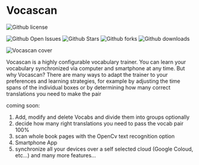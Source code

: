 # Vocascan
![Github license](https://img.shields.io/github/license/noctera/Vocascan?style=flat-square)

![Github Open Issues](https://img.shields.io/github/issues/noctera/Vocascan?style=flat-square)
![Github Stars](https://img.shields.io/github/stars/noctera/Vocascan?style=flat-square)
![Github forks](https://img.shields.io/github/forks/noctera/Vocascan?style=flat-square)
![Github downloads](https://img.shields.io/github/downloads/noctera/Vocascan/total?label=Downloads)



![Vocascan cover](https://github.com/noctera/Vocascan/blob/master/frontend/src/images/vocascan-github-cover.png)

Vocascan is a highly configurable vocabulary trainer. You can learn your vocabulary synchronized via computer and smartphone at any time.  But why Vocascan? There are many ways to adapt the trainer to your preferences and learning strategies, for example by adjusting the time spans of the individual boxes or by determining how many correct translations you need to make the pair

coming soon:
1. Add, modify and delete Vocabs and divide them into groups optionally
2. decide how many right translations you need to pass the vocab pair 100%
3. scan whole book pages with the OpenCv text recognition option
4. Smartphone App
5. synchronize all your devices over a self selected cloud (Google Coloud, etc...)
and many more features...

